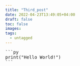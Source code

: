 ```yaml
---
title: "Third_post"
date: 2022-04-23T13:49:05+04:00
draft: false
toc: false
images:
tags:
  - untagged
---
```


<pre>
```py
print("Hello World!")
```
</pre>